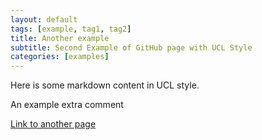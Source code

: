 ```yaml
---
layout: default
tags: [example, tag1, tag2]
title: Another example
subtitle: Second Example of GitHub page with UCL Style
categories: [examples]
---
```


Here is some markdown content in UCL style.

An example extra comment

[Link to another page](../)